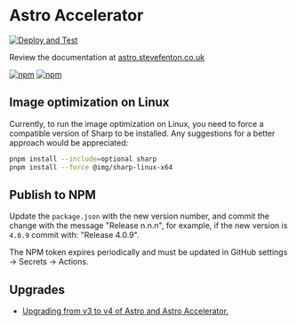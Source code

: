 # Astro Accelerator

[![Deploy and Test](https://github.com/Steve-Fenton/astro-accelerator/actions/workflows/build-astro.yml/badge.svg)](https://github.com/Steve-Fenton/astro-accelerator/actions/workflows/build-astro.yml)

Review the documentation at [astro.stevefenton.co.uk](https://astro.stevefenton.co.uk/)

[![npm](https://img.shields.io/npm/v/astro-accelerator?color=blue&style=plastic)](https://www.npmjs.com/package/astro-accelerator/)
[![npm](https://img.shields.io/npm/dm/astro-accelerator?style=plastic)](https://www.npmjs.com/package/astro-accelerator/)

## Image optimization on Linux

Currently, to run the image optimization on Linux, you need to force a compatible version of Sharp to be installed. Any suggestions for a better approach would be appreciated:

```bash
pnpm install --include=optional sharp
pnpm install --force @img/sharp-linux-x64
```

## Publish to NPM

Update the `package.json` with the new version number, and commit the change with the message "Release n.n.n", for example, if the new version is `4.0.9` commit with: "Release 4.0.9".

The NPM token expires periodically and must be updated in GitHub settings -> Secrets -> Actions.

## Upgrades

- [Upgrading from v3 to v4 of Astro and Astro Accelerator.](https://www.stevefenton.co.uk/blog/2023/12/upgrade-astro-v4/)
